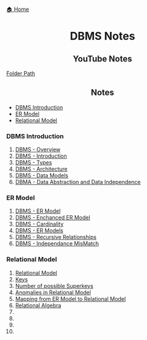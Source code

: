 [🏠 Home](../../README.md)

<h1 style="text-align: center">DBMS Notes</h1>

<h2 style="text-align: center">YouTube Notes</h2>

[Folder Path](./CodeHelper-Notes/)

<h2 style="text-align: center">Notes</h2>

- [DBMS Introduction](#dbms-introduction)
- [ER Model](#er-model)
- [Relational Model](#relational-model)

### DBMS Introduction
1. [DBMS - Overview](./notes/1.%20DBMS%20-%20Overview.md)
2. [DBMS - Introduction](./notes/2.%20DBMS%20Introduction.md)
3. [DBMS - Types](./notes/3.%20DBMS%20Types.md)
4. [DBMS - Architecture](./notes/4.%20DBMS%20Architecture.md)
5. [DBMS - Data Models]()
4. [DBMA - Data Abstraction and Data Independence]()
### ER Model
1. [DBMS - ER Model]()
2. [DBMS - Enchanced ER Model]()
3.  [DBMS - Cardinality]()
4.  [DBMS - ER Models]()
5.  [DBMS - Recursive Relationships]()
6.  [DBMS - Independance MisMatch]()
### Relational Model
1.  [Relational Model]()
2.  [Keys]()
3.  [Number of possible Superkeys]()
4.  [Anomalies in Relational Model]()
5.  [Mapping from ER Model to Relational Model]()
6.  [Relational Algebra]()
7.  []()
8.  []()
9.  []()
10. []()
